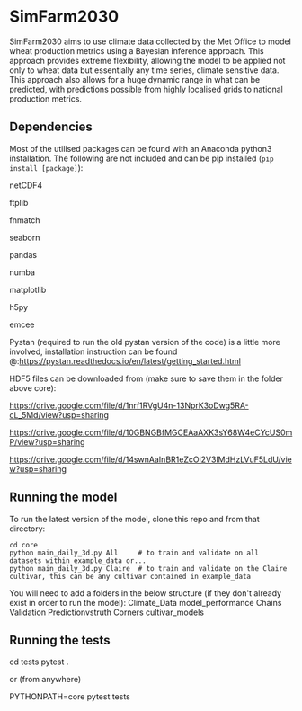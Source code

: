 # SimFarm2030
SimFarm2030 aims to use climate data collected by the Met Office to model wheat production metrics using a Bayesian inference approach. This approach provides extreme flexibility, allowing the model to be applied not only to wheat data but essentially any time series, climate sensitive data. This approach also allows for a huge dynamic range in what can be predicted, with predictions possible from highly localised grids to national production metrics.

## Dependencies
Most of the utilised packages can be found with an Anaconda python3 installation. The following are not included and can be pip installed (`pip install [package]`):
  
  netCDF4
  
  ftplib 
  
  fnmatch
  
  seaborn

  pandas

  numba

  matplotlib

  h5py
  
  emcee
  
Pystan (required to run the old pystan version of the code) is a little more involved, installation instruction can be found @:https://pystan.readthedocs.io/en/latest/getting_started.html

HDF5 files can be downloaded from (make sure to save them in the folder above core):

https://drive.google.com/file/d/1nrf1RVgU4n-13NprK3oDwg5RA-cL_5Md/view?usp=sharing

https://drive.google.com/file/d/10GBNGBfMGCEAaAXK3sY68W4eCYcUS0mP/view?usp=sharing

https://drive.google.com/file/d/14swnAaInBR1eZcOl2V3lMdHzLVuF5LdU/view?usp=sharing

## Running the model

To run the latest version of the model, clone this repo and from that directory:

``` 
cd core
python main_daily_3d.py All     # to train and validate on all datasets within example_data or...
python main_daily_3d.py Claire  # to train and validate on the Claire cultivar, this can be any cultivar contained in example_data
```
You will need to add a folders in the below structure (if they don't already exist in order to run the model):
Climate_Data
model_performance
  Chains
  Validation
  Predictionvstruth
  Corners
cultivar_models


## Running the tests

cd tests
pytest .

or (from anywhere)

PYTHONPATH=core pytest tests
